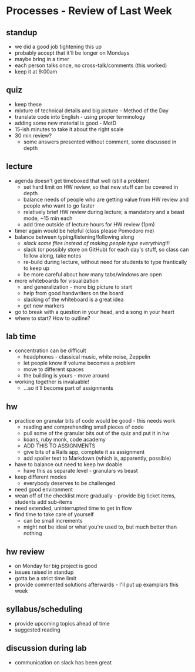 # Processes - Review of Last Week

## standup 
* we did a good job tightening this up
* probably accept that it'll be longer on Mondays
* maybe bring in a timer
* each person talks once, no cross-talk/comments (this worked)
* keep it at 9:00am

## quiz
* keep these
* mixture of technical details and big picture - Method of the Day
* translate code into English - using proper terminology
* adding some new material is good - MotD
* 15-ish minutes to take it about the right scale
* 30 min review? 
  * some answers presented without comment, some discussed in depth

## lecture
* agenda doesn't get timeboxed that well (still a problem)
  * set hard limit on HW review, so that new stuff can be covered in depth
  * balance needs of people who are getting value from HW review and people who want to go faster
  * relatively brief HW review during lecture; a mandatory and a beast mode, ~15 min each
  * add time outside of lecture hours for HW review (1pm)
* timer again would be helpful (class please Pomodoro me)
* balance between typing/listening/following along
  * _slack some files instead of making people type everything_!!!
  * slack (or possibly store on GitHub) for each day's stuff, so class can follow along, take notes
  * re-build during lecture, without need for students to type frantically to keep up
  * be more careful about how many tabs/windows are open
* more whiteboards for visualization
  * and generalization - more big picture to start
  * help from good handwriters on the board
  * slacking of the whiteboard is a great idea
  * get new markers
* go to break with a question in your head, and a song in your heart
* where to start? How to outline?

## lab time
* concentration can be difficult 
  * headphones - classical music, white noise, Zeppelin
  * let people know if volume becomes a problem
  * move to different spaces
  * the building is yours - move around
* working together is invaluable!
  * ...so it'll become part of assignments

## hw
* practice on granular bits of code would be good - this needs work
  * reading and comprehending small pieces of code
  * pull some of the granular bits out of the quiz and put it in hw
  * koans, ruby monk, code academy
  * ADD THIS TO ASSIGNMENTS
  * give bits of a Rails app, complete it as assignment
  * add spoiler text to Markdown (which is, apparently, possible)
* have to balance out need to keep hw doable
  * have this as separate level - granulars vs beast
* keep different modes
  * everybody deserves to be challenged
* need good environment
* wean off of the checklist more gradually - provide big ticket items, students add sub-items
* need extended, uninterrupted time to get in flow
* find time to take care of yourself
  * can be small increments
  * might not be ideal or what you're used to, but
    much better than nothing

## hw review
* on Monday for big project is good
* issues raised in standup
* gotta be a strict time limit
* provide commented solutions afterwards - I'll put up examplars this week

## syllabus/scheduling
* provide upcoming topics ahead of time
* suggested reading

## discussion during lab
* communication on slack has been great
